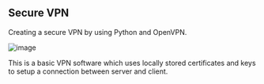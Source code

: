 ## Secure VPN

Creating a secure VPN by using Python and OpenVPN.

![image](https://github.com/AmaanKang/secureVPN/assets/77933148/649d5aca-2cd4-401f-b249-d6898f2d0850)

This is a basic VPN software which uses locally stored certificates and keys to setup a connection between server and client.

